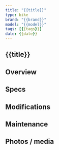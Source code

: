 ```yaml
---
title: "{{title}}"
type: bike
brand: "{{brand}}"
model: "{{model}}"
tags: [{{tags}}]
date: {{date}}
---
```


## {{title}}

## Overview

## Specs

## Modifications

## Maintenance

## Photos / media
